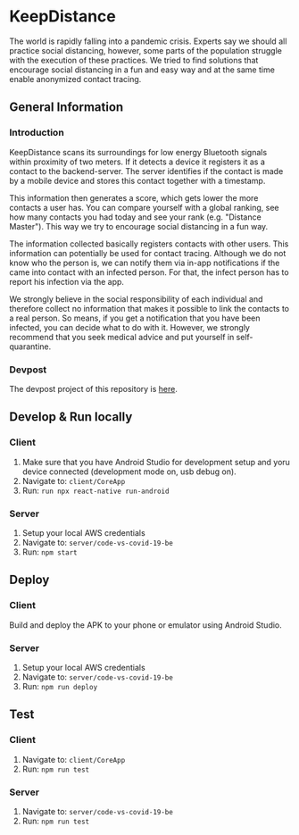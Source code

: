 # KeepDistance

The world is rapidly falling into a pandemic crisis. Experts say we should all practice social distancing, however, some parts of the population struggle with the execution of these practices. We tried to find solutions that encourage social distancing in a fun and easy way and at the same time enable anonymized contact tracing.

## General Information

### Introduction

KeepDistance scans its surroundings for low energy Bluetooth signals within proximity of two meters. If it detects a device it registers it as a contact to the backend-server. The server identifies if the contact is made by a mobile device and stores this contact together with a timestamp.

This information then generates a score, which gets lower the more contacts a user has. You can compare yourself with a global ranking, see how many contacts you had today and see your rank (e.g. "Distance Master"). This way we try to encourage social distancing in a fun way.

The information collected basically registers contacts with other users. This information can potentially be used for contact tracing. Although we do not know who the person is, we can notify them via in-app notifications if the came into contact with an infected person. For that, the infect person has to report his infection via the app.

We strongly believe in the social responsibility of each individual and therefore collect no information that makes it possible to link the contacts to a real person. So means, if you get a notification that you have been infected, you can decide what to do with it. However, we strongly recommend that you seek medical advice and put yourself in self-quarantine.

### Devpost
The devpost project of this repository is [here](https://devpost.com/software/keepdistance).

## Develop & Run locally

### Client

1. Make sure that you have Android Studio for development setup and yoru device connected (development mode on, usb debug on).
2. Navigate to: `client/CoreApp`
3. Run: `run npx react-native run-android`

### Server

1. Setup your local AWS credentials
2. Navigate to: `server/code-vs-covid-19-be`
3. Run: `npm start`

## Deploy

### Client

Build and deploy the APK to your phone or emulator using Android Studio.

### Server

1. Setup your local AWS credentials
2. Navigate to: `server/code-vs-covid-19-be`
3. Run: `npm run deploy`


## Test

### Client

1. Navigate to: `client/CoreApp`
2. Run: `npm run test`

### Server

1. Navigate to: `server/code-vs-covid-19-be`
2. Run: `npm run test`
